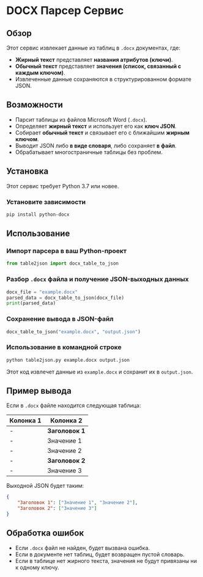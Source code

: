 # DOCX Парсер Сервис

## Обзор
Этот сервис извлекает данные из таблиц в `.docx` документах, где:
- **Жирный текст** представляет **названия атрибутов (ключи)**.
- **Обычный текст** представляет **значения (список, связанный с каждым ключом)**.
- Извлеченные данные сохраняются в структурированном формате JSON.

## Возможности
- Парсит таблицы из файлов Microsoft Word (`.docx`).
- Определяет **жирный текст** и использует его как **ключ JSON**.
- Собирает **обычный текст** и связывает его с ближайшим **жирным ключом**.
- Выводит JSON либо **в виде словаря**, либо сохраняет **в файл**.
- Обрабатывает многостраничные таблицы без проблем.

## Установка
Этот сервис требует Python 3.7 или новее.

### Установите зависимости
```bash
pip install python-docx
```

## Использование
### Импорт парсера в ваш Python-проект
```python
from table2json import docx_table_to_json
```

### Разбор `.docx` файла и получение JSON-выходных данных
```python
docx_file = "example.docx"
parsed_data = docx_table_to_json(docx_file)
print(parsed_data)
```

### Сохранение вывода в JSON-файл
```python
docx_table_to_json("example.docx", "output.json")
```

### Использование в командной строке
```bash
python table2json.py example.docx output.json
```
Этот код извлечет данные из `example.docx` и сохранит их в `output.json`.

## Пример вывода
Если в `.docx` файле находится следующая таблица:

| Колонка 1 | Колонка 2 |
|----------|----------|
| -        | **Заголовок 1** |
| -        | Значение 1 |
| -        | Значение 2 |
| -        | **Заголовок 2** |
| -        | Значение 3 |

Выходной JSON будет таким:
```json
{
    "Заголовок 1": ["Значение 1", "Значение 2"],
    "Заголовок 2": ["Значение 3"]
}
```

## Обработка ошибок
- Если `.docx` файл не найден, будет вызвана ошибка.
- Если в документе нет таблиц, будет возвращен пустой словарь.
- Если в таблице нет жирного текста, значения не будут привязаны ни к одному ключу.